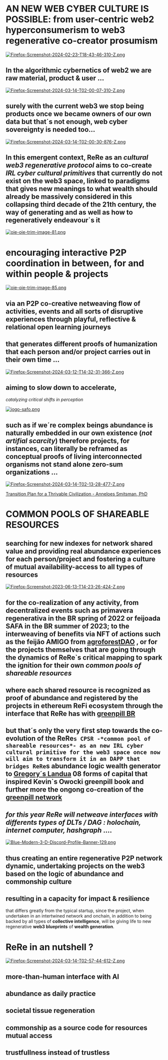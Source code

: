 # AN NEW WEB CYBER CULTURE IS POSSIBLE: **from user-centric web2 hyperconsumerism to web3 regenerative co-creator prosumism**

[![Firefox-Screenshot-2024-02-23-T18-43-46-310-Z.png](https://i.postimg.cc/fLhb4QMf/Firefox-Screenshot-2024-02-23-T18-43-46-310-Z.png)](https://postimg.cc/qtjrnYhN)

## **In the algorithmic cybernetics of web2 we are raw material, product & user** ... 

[![Firefox-Screenshot-2024-03-14-T02-00-07-310-Z.png](https://i.postimg.cc/3rgNYR65/Firefox-Screenshot-2024-03-14-T02-00-07-310-Z.png)](https://postimg.cc/Dmwnc2nB)

## **surely with the current web3 we stop being products once we became owners of our own data but that´s not enough, web cyber sovereignty is needed too**...

[![Firefox-Screenshot-2024-03-14-T02-00-30-876-Z.png](https://i.postimg.cc/1XWLsD1r/Firefox-Screenshot-2024-03-14-T02-00-30-876-Z.png)](https://postimg.cc/5QCPmY0X)

## In this emergent context, **ReRe** as an *cultural web3 regenerative protocol* aims to co-create *IRL cyber cultural primitives* that currently do not exist on the **web3** space, linked to paradigms that gives new meanings to what wealth should already be massively considered in this collapsing third decade of the 21th century, the way of generating and as well as how to regeneratively endeavour`s it

[![oie-oie-trim-image-81.png](https://i.postimg.cc/j2nX9fc1/oie-oie-trim-image-81.png)](https://postimg.cc/V01n0d39)

# **encouraging interactive P2P coordination in between, for and within people & projects**

[![oie-oie-trim-image-85.png](https://i.postimg.cc/2yJ20GfM/oie-oie-trim-image-85.png)](https://postimg.cc/5QBB0wyS)

## via an **P2P co-creative netweaving flow** of activities, events and all sorts of disruptive experiences through playful, reflective & relational open learning journeys

## that generates different **proofs of humanization** that each person and/or project carries out in their own time ...

[![Firefox-Screenshot-2024-03-12-T14-32-31-366-Z.png](https://i.postimg.cc/nLzTfNcg/Firefox-Screenshot-2024-03-12-T14-32-31-366-Z.png)](https://postimg.cc/Yv5Q1nFz)

## **aiming to slow down to accelerate**, 
*catalyzing critical shifts in perception*

[![jogo-safo.png](https://i.postimg.cc/GpCrMJL4/jogo-safo.png)](https://postimg.cc/3knPNGDh)

## such as if we´re complex beings abundance is naturally embedded in our own existence (*not artifial scarcity*) therefore projects, for instances, can literally be reframed as conceptual proofs of living interconnected organisms not stand alone zero-sum organizations ...

[![Firefox-Screenshot-2024-03-14-T02-13-28-477-Z.png](https://i.postimg.cc/qBnPF6Fn/Firefox-Screenshot-2024-03-14-T02-13-28-477-Z.png)](https://postimg.cc/BtS7Lb4Q)

[ Transition Plan for a Thrivable Civilization - Anneloes Smitsman, PhD](https://medium.com/earthwise-stories/transition-plan-for-a-thrivability-civilisation-116ff754d710)

# **COMMON POOLS OF SHAREABLE RESOURCES**

## searching for new indexes for network shared value and providing real abundance experiences for each person/project and fostering a culture of mutual availability-access to all types of resources

[![Firefox-Screenshot-2023-06-13-T14-23-26-424-Z.png](https://i.postimg.cc/yNzqsFb0/Firefox-Screenshot-2023-06-13-T14-23-26-424-Z.png)](https://postimg.cc/LJvQVZRs)

## for the co-realization of any activity, from decentralized events such as **primavera regenerativa** in the BR spring of **2022** or **feijoada SAFA** in the BR summer of **2023**; to the interweaving of benefits via **NFT** of actions such as the **feijão AMIGO**  from [agroforestDAO](https://explorer.gitcoin.co/#/round/10/0xe9459565709c5e856ffbc3cc8715824945d92de7/8) , or for the projects themselves that are going through the dynamics of ReRe`s **critical mapping** to spark the ignition for their own *common pools of shareable resources*

## **where each shared resource is recognized** as **proof of abundance** and registered by the projects in ethereum **ReFi** ecosystem through the interface that **ReRe** has with [greenpill BR](https://explorer.gitcoin.co/#/round/10/0xe9459565709c5e856ffbc3cc8715824945d92de7/13)

## but that´s only the very first step towards the co-evolution of the ReRe`s CPSR -*common pool of shareable resources*- as an new IRL cyber cultural primitive for the web3 space once now will aim to transform it in an DAPP that bridges ReRe`s abundance logic wealth generator to [Gregory´s Landua](https://gov.gitcoin.co/t/the-donut-economy-x-8-forms-of-capital/10079) 08 forms of capital that inspired Kevin`s Owocki greenpill book and further more the ongong co-creation of the [greenpill network](https://greenpill.network/) 



## *for this year ReRe will netweave interfaces with differents types of DLTs / DAG :  holochain, internet computer, hashgraph* ....

[![Blue-Modern-3-D-Discord-Profile-Banner-129.png](https://i.postimg.cc/4yHBS3TB/Blue-Modern-3-D-Discord-Profile-Banner-129.png)](https://postimg.cc/ctZRK0Cn)

## thus creating an entire regenerative P2P network dynamic, undertaking projects on the web3 based on the logic of abundance and commonship culture 

## **resulting in a capacity for impact & resilience** 
that differs greatly from the typical startup, since the project, when undertaken in an intertwined network and onchain, in addition to being backed by all types of **collective intelligence**, will be giving life to new regenerative **web3 blueprints** of **wealth generation**.

# **ReRe in an nutshell** ?

[![Firefox-Screenshot-2024-03-14-T02-57-44-612-Z.png](https://i.postimg.cc/Fs4JkKBm/Firefox-Screenshot-2024-03-14-T02-57-44-612-Z.png)](https://postimg.cc/3WtwP3hb)

## **more-than-human interface with AI**
## **abundance as daily practice**
## **societal tissue regeneration**
## **commonship as a source code for resources mutual access**
## **trustfullness instead of trustless**
